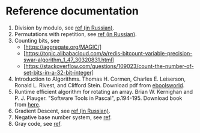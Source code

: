 # Reference documentation
1. Division by modulo, see [ref (in Russian)](https://ru.algorithmica.org/cs/modular/reciprocal/).
2. Permutations with repetition, see [ref (in Russian)](https://www.yaklass.ru/p/algebra/11-klass/nachalnye-svedeniia-kombinatoriki-9340/perestanovki-perestanovki-c-povtoreniiami-9343/re-fae87374-b861-453a-ac7e-7e29e05d40e1).
3. Counting bits, see
    - [https://aggregate.org/MAGIC/]
    - [https://topic.alibabacloud.com/a/redis-bitcount-variable-precision-swar-algorithm_1_47_30320831.html]
    - [https://stackoverflow.com/questions/109023/count-the-number-of-set-bits-in-a-32-bit-integer]
4. Introduction to Algorithms. Thomas H. Cormen, Charles E. Leiserson, Ronald L. Rivest, and Clifford Stein. Download pdf from [eboolsworld](https://dl.ebooksworld.ir/books/Introduction.to.Algorithms.4th.Leiserson.Stein.Rivest.Cormen.MIT.Press.9780262046305.EBooksWorld.ir.pdf).
5. Runtime efficient algorithm for rotating an array. Brian W. Kernighan and P. J. Plauger. "Software Tools in Pascal", p.194-195. Download book from [here](https://seriouscomputerist.atariverse.com/media/pdf/book/Software%20Tools%20in%20Pascal.pdf).
6. Gradient Descent, see [ref (in Russian)](http://mech.math.msu.su/~vvb/MasterAI/GradientDescent.html).
7. Negative base number system, see [ref](https://en.wikipedia.org/wiki/Negative_base).
8. Gray code, see [ref](https://cp-algorithms.com/algebra/gray-code.html).
